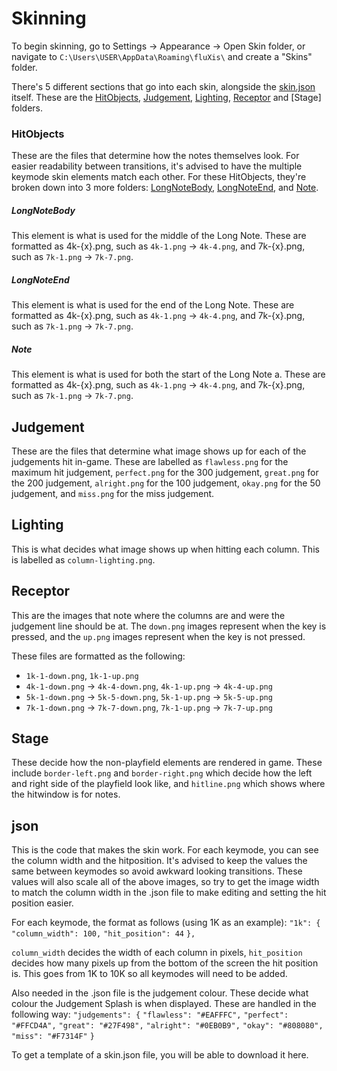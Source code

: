 # Skinning

To begin skinning, go to Settings -> Appearance -> Open Skin folder, or navigate to `C:\Users\USER\AppData\Roaming\fluXis\` and create a "Skins" folder.

There's 5 different sections that go into each skin, alongside the [skin.json](#json) itself. These are the [HitObjects](#hitobjects), [Judgement](#judgement), [Lighting](#lighting), [Receptor](#receptor) and [Stage] folders.

### HitObjects
These are the files that determine how the notes themselves look. For easier readability between transitions, it's advised to have the multiple keymode skin elements match each other.
For these HitObjects, they're broken down into 3 more folders: [LongNoteBody](#longnotebody), [LongNoteEnd](#longnoteend), and [Note](#note).

##### LongNoteBody
This element is what is used for the middle of the Long Note. These are formatted as 4k-{x}.png, such as `4k-1.png` -> `4k-4.png`, and 7k-{x}.png, such as `7k-1.png` -> `7k-7.png`.

##### LongNoteEnd
This element is what is used for the end of the Long Note. These are formatted as 4k-{x}.png, such as `4k-1.png` -> `4k-4.png`, and 7k-{x}.png, such as `7k-1.png` -> `7k-7.png`.

##### Note
This element is what is used for both the start of the Long Note a. These are formatted as 4k-{x}.png, such as `4k-1.png` -> `4k-4.png`, and 7k-{x}.png, such as `7k-1.png` -> `7k-7.png`.

## Judgement
These are the files that determine what image shows up for each of the judgements hit in-game. 
These are labelled as `flawless.png` for the maximum hit judgement, `perfect.png` for the 300 judgement, `great.png` for the 200 judgement, `alright.png` for the 100 judgement, `okay.png` for the 50 judgement, and `miss.png` for the miss judgement.

## Lighting
This is what decides what image shows up when hitting each column. This is labelled as `column-lighting.png`.

## Receptor
This are the images that note where the columns are and were the judgement line should be at. The `down.png` images represent when the key is pressed, and the `up.png` images represent when the key is not pressed.

These files are formatted as the following:
- `1k-1-down.png`, `1k-1-up.png`
- `4k-1-down.png` -> `4k-4-down.png`, `4k-1-up.png` -> `4k-4-up.png`
- `5k-1-down.png` -> `5k-5-down.png`, `5k-1-up.png` -> `5k-5-up.png`
- `7k-1-down.png` -> `7k-7-down.png`, `7k-1-up.png` -> `7k-7-up.png`

## Stage
These decide how the non-playfield elements are rendered in game. These include `border-left.png` and `border-right.png` which decide how the left and right side of the playfield look like, and `hitline.png` which shows where the hitwindow is for notes.

## json
This is the code that makes the skin work. For each keymode, you can see the column width and the hitposition. It's advised to keep the values the same between keymodes so avoid awkward looking transitions. These values will also scale all of the above images, so try to get the image width to match the column width in the .json file to make editing and setting the hit position easier.

For each keymode, the format as follows (using 1K as an example):
`"1k": {`
`"column_width": 100,`
`"hit_position": 44`
`},`

`column_width` decides the width of each column in pixels, `hit_position` decides how many pixels up from the bottom of the screen the hit position is.
This goes from 1K to 10K so all keymodes will need to be added.

Also needed in the .json file is the judgement colour. These decide what colour the Judgement Splash is when displayed. These are handled in the following way:
`"judgements": {`
`"flawless": "#EAFFFC",`
`"perfect": "#FFCD4A",`
`"great": "#27F498",`
`"alright": "#0EB0B9",`
`"okay": "#808080",`
`"miss": "#F7314F"`
`}`

To get a template of a skin.json file, you will be able to download it here.